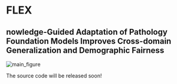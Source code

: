 # FLEX

## nowledge-Guided Adaptation of Pathology Foundation Models Improves Cross-domain Generalization and Demographic Fairness

![main_figure](fig/main_v14.png)

The source code will be released soon!

